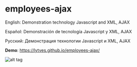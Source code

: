 # employees-ajax
English: Demonstration technology Javascript and XML, AJAX

Español: Demonstración de tecnología Javascript y XML, AJAX

Русский: Демонстрация технологии Javascript и XML, AJAX

**Demo**: https://lytves.github.io/employees-ajax/

![alt tag](https://lytves.github.io/employees-ajax/employees-ajax-xml.png)
